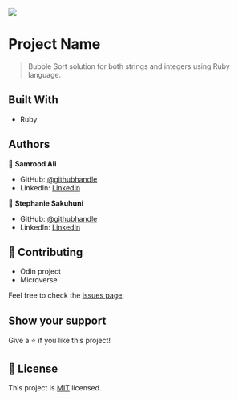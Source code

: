 ![](https://img.shields.io/badge/Microverse-blueviolet)

# Project Name

> Bubble Sort solution for both strings and integers using Ruby language.

## Built With

- Ruby

## Authors

👤 **Samrood Ali**

- GitHub: [@githubhandle](https://github.com/SamroodAli)
- LinkedIn: [LinkedIn](https://www.linkedin.com/in/samrood-ali/)

👤 **Stephanie Sakuhuni**

- GitHub: [@githubhandle](stephanie041996)
- LinkedIn: [LinkedIn](https://www.linkedin.com/in/stephanie-sakuhuni-a81029140/)

## 🤝 Contributing

- Odin project
- Microverse

Feel free to check the [issues page](issues/).

## Show your support

Give a ⭐️ if you like this project!

## 📝 License

This project is [MIT](lic.url) licensed.
